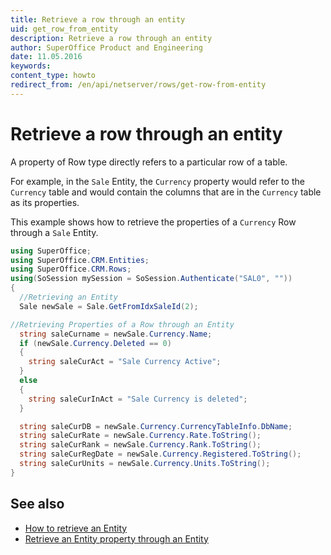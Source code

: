 ```yaml
---
title: Retrieve a row through an entity
uid: get_row_from_entity
description: Retrieve a row through an entity
author: SuperOffice Product and Engineering
date: 11.05.2016
keywords:
content_type: howto
redirect_from: /en/api/netserver/rows/get-row-from-entity
---
```


# Retrieve a row through an entity

A property of Row type directly refers to a particular row of a table.

For example, in the `Sale` Entity, the `Currency` property would refer to the `Currency` table and would contain the columns that are in the `Currency` table as its properties.

This example shows how to retrieve the properties of a `Currency` Row through a `Sale` Entity.

```csharp
using SuperOffice;
using SuperOffice.CRM.Entities;
using SuperOffice.CRM.Rows;
using(SoSession mySession = SoSession.Authenticate("SAL0", ""))
{
  //Retrieving an Entity
  Sale newSale = Sale.GetFromIdxSaleId(2);

//Retrieving Properties of a Row through an Entity
  string saleCurname = newSale.Currency.Name;
  if (newSale.Currency.Deleted == 0)
  {
    string saleCurAct = "Sale Currency Active";
  }
  else
  {
    string saleCurInAct = "Sale Currency is deleted";
  }

  string saleCurDB = newSale.Currency.CurrencyTableInfo.DbName;
  string saleCurRate = newSale.Currency.Rate.ToString();
  string saleCurRank = newSale.Currency.Rank.ToString();
  string saleCurRegDate = newSale.Currency.Registered.ToString();
  string saleCurUnits = newSale.Currency.Units.ToString();
}
```

## See also

* [How to retrieve an Entity][1]
* [Retrieve an Entity property through an Entity][2]

<!-- Referenced links -->
[1]: ../entities/get-entity.md
[2]: ../entities/get-entity-from-entity.md
